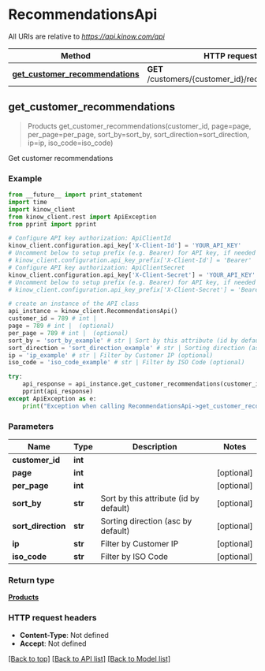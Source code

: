 # RecommendationsApi

All URIs are relative to *https://api.kinow.com/api*

Method | HTTP request | Description
------------- | ------------- | -------------
[**get_customer_recommendations**](#get_customer_recommendations) | **GET** /customers/{customer_id}/recommendations | 


## **get_customer_recommendations**
> Products get_customer_recommendations(customer_id, page=page, per_page=per_page, sort_by=sort_by, sort_direction=sort_direction, ip=ip, iso_code=iso_code)



Get customer recommendations

### Example 
```python
from __future__ import print_statement
import time
import kinow_client
from kinow_client.rest import ApiException
from pprint import pprint

# Configure API key authorization: ApiClientId
kinow_client.configuration.api_key['X-Client-Id'] = 'YOUR_API_KEY'
# Uncomment below to setup prefix (e.g. Bearer) for API key, if needed
# kinow_client.configuration.api_key_prefix['X-Client-Id'] = 'Bearer'
# Configure API key authorization: ApiClientSecret
kinow_client.configuration.api_key['X-Client-Secret'] = 'YOUR_API_KEY'
# Uncomment below to setup prefix (e.g. Bearer) for API key, if needed
# kinow_client.configuration.api_key_prefix['X-Client-Secret'] = 'Bearer'

# create an instance of the API class
api_instance = kinow_client.RecommendationsApi()
customer_id = 789 # int | 
page = 789 # int |  (optional)
per_page = 789 # int |  (optional)
sort_by = 'sort_by_example' # str | Sort by this attribute (id by default) (optional)
sort_direction = 'sort_direction_example' # str | Sorting direction (asc by default) (optional)
ip = 'ip_example' # str | Filter by Customer IP (optional)
iso_code = 'iso_code_example' # str | Filter by ISO Code (optional)

try: 
    api_response = api_instance.get_customer_recommendations(customer_id, page=page, per_page=per_page, sort_by=sort_by, sort_direction=sort_direction, ip=ip, iso_code=iso_code)
    pprint(api_response)
except ApiException as e:
    print("Exception when calling RecommendationsApi->get_customer_recommendations: %s\n" % e)
```

### Parameters

Name | Type | Description  | Notes
------------- | ------------- | ------------- | -------------
 **customer_id** | **int**|  | 
 **page** | **int**|  | [optional] 
 **per_page** | **int**|  | [optional] 
 **sort_by** | **str**| Sort by this attribute (id by default) | [optional] 
 **sort_direction** | **str**| Sorting direction (asc by default) | [optional] 
 **ip** | **str**| Filter by Customer IP | [optional] 
 **iso_code** | **str**| Filter by ISO Code | [optional] 

### Return type

[**Products**](#Products)

### HTTP request headers

 - **Content-Type**: Not defined
 - **Accept**: Not defined

[[Back to top]](#) [[Back to API list]](#documentation-for-api-endpoints) [[Back to Model list]](#documentation-for-models)


